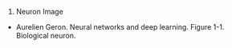 1. Neuron Image

- Aurelien Geron. Neural networks and deep learning. Figure 1-1. Biological neuron.
